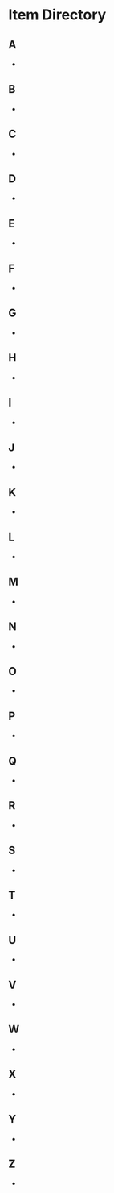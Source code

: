 # Item Directory

## A
- [](https://wiki.FirstRateRoleplay.com/items/NAME.html)

## B
- [](https://wiki.FirstRateRoleplay.com/items/NAME.html)

## C
- [](https://wiki.FirstRateRoleplay.com/items/NAME.html)

## D
- [](https://wiki.FirstRateRoleplay.com/items/NAME.html)

## E
- [](https://wiki.FirstRateRoleplay.com/items/NAME.html)

## F
- [](https://wiki.FirstRateRoleplay.com/items/NAME.html)

## G
- [](https://wiki.FirstRateRoleplay.com/items/NAME.html)

## H
- [](https://wiki.FirstRateRoleplay.com/items/NAME.html)

## I
- [](https://wiki.FirstRateRoleplay.com/items/NAME.html)

## J
- [](https://wiki.FirstRateRoleplay.com/items/NAME.html)

## K
- [](https://wiki.FirstRateRoleplay.com/items/NAME.html)

## L
- [](https://wiki.FirstRateRoleplay.com/items/NAME.html)

## M
- [](https://wiki.FirstRateRoleplay.com/items/NAME.html)

## N
- [](https://wiki.FirstRateRoleplay.com/items/NAME.html)

## O
- [](https://wiki.FirstRateRoleplay.com/items/NAME.html)

## P
- [](https://wiki.FirstRateRoleplay.com/items/NAME.html)

## Q
- [](https://wiki.FirstRateRoleplay.com/items/NAME.html)

## R
- [](https://wiki.FirstRateRoleplay.com/items/NAME.html)

## S
- [](https://wiki.FirstRateRoleplay.com/items/NAME.html)

## T
- [](https://wiki.FirstRateRoleplay.com/items/NAME.html)

## U
- [](https://wiki.FirstRateRoleplay.com/items/NAME.html)

## V
- [](https://wiki.FirstRateRoleplay.com/items/NAME.html)

## W
- [](https://wiki.FirstRateRoleplay.com/items/NAME.html)

## X
- [](https://wiki.FirstRateRoleplay.com/items/NAME.html)

## Y
- [](https://wiki.FirstRateRoleplay.com/items/NAME.html)

## Z
- [](https://wiki.FirstRateRoleplay.com/items/NAME.html)